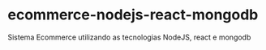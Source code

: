 # ecommerce-nodejs-react-mongodb
Sistema Ecommerce utilizando as tecnologias NodeJS, react e mongodb
